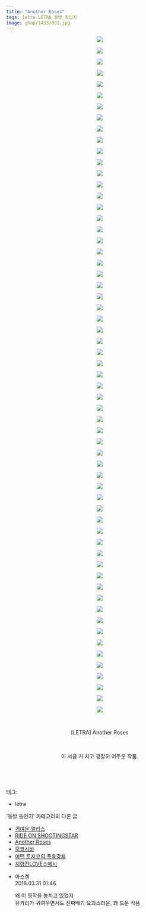 ```yaml
---
title: "Another Roses"
tags: letra LETRA 동방_동인지
image: ghap/1433/001.jpg
---
```

<div class="article">
<p style="text-align: center; clear: none; float: none;"><img src="{{ site.nasurl }}/ghap/1433/001.jpg"/></p>
<p style="text-align: center; clear: none; float: none;"><img src="{{ site.nasurl }}/ghap/1433/002.jpg"/></p>
<p style="text-align: center; clear: none; float: none;"><img src="{{ site.nasurl }}/ghap/1433/003.jpg"/></p>
<p style="text-align: center; clear: none; float: none;"><img src="{{ site.nasurl }}/ghap/1433/004.jpg"/></p>
<p style="text-align: center; clear: none; float: none;"><img src="{{ site.nasurl }}/ghap/1433/005.jpg"/></p>
<p style="text-align: center; clear: none; float: none;"><img src="{{ site.nasurl }}/ghap/1433/006.jpg"/></p>
<p style="text-align: center; clear: none; float: none;"><img src="{{ site.nasurl }}/ghap/1433/007.jpg"/></p>
<p style="text-align: center; clear: none; float: none;"><img src="{{ site.nasurl }}/ghap/1433/008.jpg"/></p>
<p style="text-align: center; clear: none; float: none;"><img src="{{ site.nasurl }}/ghap/1433/009.jpg"/></p>
<p style="text-align: center; clear: none; float: none;"><img src="{{ site.nasurl }}/ghap/1433/010.jpg"/></p>
<p style="text-align: center; clear: none; float: none;"><img src="{{ site.nasurl }}/ghap/1433/011.jpg"/></p>
<p style="text-align: center; clear: none; float: none;"><img src="{{ site.nasurl }}/ghap/1433/012.jpg"/></p>
<p style="text-align: center; clear: none; float: none;"><img src="{{ site.nasurl }}/ghap/1433/013.jpg"/></p>
<p style="text-align: center; clear: none; float: none;"><img src="{{ site.nasurl }}/ghap/1433/014.jpg"/></p>
<p style="text-align: center; clear: none; float: none;"><img src="{{ site.nasurl }}/ghap/1433/015.jpg"/></p>
<p style="text-align: center; clear: none; float: none;"><img src="{{ site.nasurl }}/ghap/1433/016.jpg"/></p>
<p style="text-align: center; clear: none; float: none;"><img src="{{ site.nasurl }}/ghap/1433/017.jpg"/></p>
<p style="text-align: center; clear: none; float: none;"><img src="{{ site.nasurl }}/ghap/1433/018.jpg"/></p>
<p style="text-align: center; clear: none; float: none;"><img src="{{ site.nasurl }}/ghap/1433/019.jpg"/></p>
<p style="text-align: center; clear: none; float: none;"><img src="{{ site.nasurl }}/ghap/1433/020.jpg"/></p>
<p style="text-align: center; clear: none; float: none;"><img src="{{ site.nasurl }}/ghap/1433/021.jpg"/></p>
<p style="text-align: center; clear: none; float: none;"><img src="{{ site.nasurl }}/ghap/1433/022.jpg"/></p>
<p style="text-align: center; clear: none; float: none;"><img src="{{ site.nasurl }}/ghap/1433/023.jpg"/></p>
<p style="text-align: center; clear: none; float: none;"><img src="{{ site.nasurl }}/ghap/1433/024.jpg"/></p>
<p style="text-align: center; clear: none; float: none;"><img src="{{ site.nasurl }}/ghap/1433/025.jpg"/></p>
<p style="text-align: center; clear: none; float: none;"><img src="{{ site.nasurl }}/ghap/1433/026.jpg"/></p>
<p style="text-align: center; clear: none; float: none;"><img src="{{ site.nasurl }}/ghap/1433/027.jpg"/></p>
<p style="text-align: center; clear: none; float: none;"><img src="{{ site.nasurl }}/ghap/1433/028.jpg"/></p>
<p style="text-align: center; clear: none; float: none;"><img src="{{ site.nasurl }}/ghap/1433/029.jpg"/></p>
<p style="text-align: center; clear: none; float: none;"><img src="{{ site.nasurl }}/ghap/1433/030.jpg"/></p>
<p style="text-align: center; clear: none; float: none;"><img src="{{ site.nasurl }}/ghap/1433/031.jpg"/></p>
<p style="text-align: center; clear: none; float: none;"><img src="{{ site.nasurl }}/ghap/1433/032.jpg"/></p>
<p style="text-align: center; clear: none; float: none;"><img src="{{ site.nasurl }}/ghap/1433/033.jpg"/></p>
<p style="text-align: center; clear: none; float: none;"><img src="{{ site.nasurl }}/ghap/1433/034.jpg"/></p>
<p style="text-align: center; clear: none; float: none;"><img src="{{ site.nasurl }}/ghap/1433/035.jpg"/></p>
<p style="text-align: center; clear: none; float: none;"><img src="{{ site.nasurl }}/ghap/1433/036.jpg"/></p>
<p style="text-align: center; clear: none; float: none;"><img src="{{ site.nasurl }}/ghap/1433/037.jpg"/></p>
<p style="text-align: center; clear: none; float: none;"><img src="{{ site.nasurl }}/ghap/1433/038.jpg"/></p>
<p style="text-align: center; clear: none; float: none;"><img src="{{ site.nasurl }}/ghap/1433/039.jpg"/></p>
<p style="text-align: center; clear: none; float: none;"><img src="{{ site.nasurl }}/ghap/1433/040.jpg"/></p>
<p style="text-align: center; clear: none; float: none;"><img src="{{ site.nasurl }}/ghap/1433/041.jpg"/></p>
<p style="text-align: center; clear: none; float: none;"><img src="{{ site.nasurl }}/ghap/1433/042.jpg"/></p>
<p style="text-align: center; clear: none; float: none;"><img src="{{ site.nasurl }}/ghap/1433/043.jpg"/></p>
<p style="text-align: center; clear: none; float: none;"><img src="{{ site.nasurl }}/ghap/1433/044.jpg"/></p>
<p style="text-align: center; clear: none; float: none;"><img src="{{ site.nasurl }}/ghap/1433/045.jpg"/></p>
<p style="text-align: center; clear: none; float: none;"><img src="{{ site.nasurl }}/ghap/1433/046.jpg"/></p>
<p style="text-align: center; clear: none; float: none;"><img src="{{ site.nasurl }}/ghap/1433/047.jpg"/></p>
<p style="text-align: center; clear: none; float: none;"><img src="{{ site.nasurl }}/ghap/1433/048.jpg"/></p>
<p style="text-align: center; clear: none; float: none;"><img src="{{ site.nasurl }}/ghap/1433/049.jpg"/></p>
<p style="text-align: center; clear: none; float: none;"><img src="{{ site.nasurl }}/ghap/1433/050.jpg"/></p>
<p style="text-align: center; clear: none; float: none;"><img src="{{ site.nasurl }}/ghap/1433/051.jpg"/></p>
<p style="text-align: center; clear: none; float: none;"><img src="{{ site.nasurl }}/ghap/1433/052.jpg"/></p>
<p style="text-align: center; clear: none; float: none;"><img src="{{ site.nasurl }}/ghap/1433/053.jpg"/></p>
<p style="text-align: center; clear: none; float: none;"><img src="{{ site.nasurl }}/ghap/1433/054.jpg"/></p>
<p style="text-align: center; clear: none; float: none;"><img src="{{ site.nasurl }}/ghap/1433/055.jpg"/></p>
<p style="text-align: center; clear: none; float: none;"><img src="{{ site.nasurl }}/ghap/1433/056.jpg"/></p>
<p style="text-align: center; clear: none; float: none;"><img src="{{ site.nasurl }}/ghap/1433/057.jpg"/></p>
<p style="text-align: center; clear: none; float: none;"><img src="{{ site.nasurl }}/ghap/1433/058.jpg"/></p>
<p style="text-align: center; clear: none; float: none;"><img src="{{ site.nasurl }}/ghap/1433/059.jpg"/></p>
<p style="text-align: center; clear: none; float: none;"><img src="{{ site.nasurl }}/ghap/1433/060.jpg"/></p>
<p style="text-align: center; clear: none; float: none;"><img src="{{ site.nasurl }}/ghap/1433/061.jpg"/></p>
<p style="text-align: center; clear: none; float: none;"><br/></p>
<p style="text-align: center; clear: none; float: none;">[LETRA] Another Roses</p>
<p style="text-align: center; clear: none; float: none;"><br/></p>
<p style="text-align: center; clear: none; float: none;">이 서클 거 치고 굉장히 어두운 작품.</p>
<p style="text-align: center; clear: none; float: none;"><br/></p>
<p><br/></p>
</div><div class="tagTrail">
<p>태그: </p>
<ul>
<li>letra</li>
</ul>
</div><div class="another">
<p>'동방 동인지' 카테고리의 다른 글</p>
<ul>
<li><a href="/2016-08-08-ghap_1436">귀여운 앨리스</a></li>
<li><a href="/2016-08-08-ghap_1435">RIDE ON SHOOTINGSTAR</a></li>
<li><a href="/2016-08-08-ghap_1433">Another Roses</a></li>
<li><a href="/2016-08-08-ghap_1432">모코시바</a></li>
<li><a href="/2016-08-08-ghap_1431">어떤 토지코의 폭육강체</a></li>
<li><a href="/2016-08-08-ghap_1430">지령전LOVE스매시</a></li>
</ul>
</div><div class="cb_module cb_fluid">
<div class="cb_wrt cb_profile">
<div class="comment">
<ul>
<li class="cb_thumb_off" id="comment15230624">
<div class="cb_comment_area">
<div class="cb_info_area">
<div class="cb_section">
<span class="cb_nick_name">아스켕</span>
</div>
<div class="cb_section">
<span class="cb_date">2018.03.31 01:46 </span>
</div>
</div>
<div class="cb_dsc_comment">
<p class="cb_dsc">
											왜 이 띵작을 놓치고 있었지<br/>
유카리가 귀여우면서도 진짜배기 요괴스러운, 꽤 드문 작품
										</p>
</div>
</div></li>
</ul>
</div>
</div><!-- commentList close -->
</div>
<br/>
<p id="refer"></p>
<br/>
